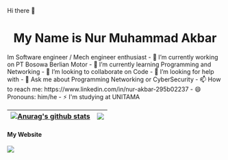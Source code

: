 Hi there 👋
<!--
**SC4RECROWx/SC4RECROWx** is a ✨ _special_ ✨ repository because its `README.md` (this file) appears on your GitHub profile.

Here are some ideas to get you started:
-->

<h1 align="center">My Name is Nur Muhammad Akbar</h1>
Im Software engineer / Mech engineer enthusiast
- 🔭 I’m currently working on PT Bosowa Berlian Motor
- 🌱 I’m currently learning Programming and Networking
- 👯 I’m looking to collaborate on Code
- 🤔 I’m looking for help with 
- 💬 Ask me about Programming Networking or CyberSecurity
- 📫 How to reach me: https://www.linkedin.com/in/nur-akbar-295b02237
- 😄 Pronouns: him/he
- ⚡ I'm studying at UNITAMA


| <a href="https://github.com/SC4RECROWx/github-readme-stats"><img align="center" src="https://github-readme-stats.vercel.app/api?username=SC4RECROWx&show_icons=true&include_all_commits=true&count_private=true&theme=buefy&hide_border=true" alt="Anurag's github stats" /></a> | <a href="https://github.com/SC4RECROWx/github-readme-stats"><img align="center" src="https://github-readme-stats.vercel.app/api/top-langs/?username=SC4RECROWx&layout=compact&theme=buefy&hide_border=true" /></a> |
| ------------- | ------------- |

#### My Website


<a href="https://github.com/SC4RECROWx/github-readme-stats">
<a href="https://github.com/SC4RECROWx/SC4RECROWx.github.io">
  <img align="center" src="https://github-readme-stats.vercel.app/api/pin/?username=SC4RECROWx&repo=SC4RECROWx.github.io&theme=buefy" />
</a>

